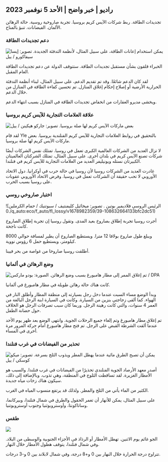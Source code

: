 ## راديو \| خبر واضح \| الأحد 5 نوفمبر 2023

تجديدات الطاقة. ربط شركات الآيس كريم بروسيا. تجربة صاروخية روسية. حالة الرهائن الألمان. الفيضانات. تنبؤ بالمناخ.

### دعم تجديدات الطاقة

![يمكن استخدام إعانات الطاقة، على سبيل المثال، لأنظمة التدفئة الجديدة. تصوير: إيسا سيفاكورو / ييل](https://images.cdn.yle.fi/image/upload/c_crop,h_3349,w_5954,x_0,y_325/ar_1.7777777777777777,c_fill,g_faces,h_675,w_1200/dpr_1.0/q_auto:eco/f_auto/fl_lossy/v1676637402/39-107442463ef747ea1acd)

الخبراء قلقون بشأن مستقبل تجديدات الطاقة. ستتوقف الدولة عن دعم تجديدات الطاقة العام المقبل.

لقد كان الدعم شائعًا. وقد تم تقديم الدعم، على سبيل المثال، لبناء أنظمة التدفئة الحرارية الأرضية أو إصلاح إحكام إغلاق المنازل. تم تحسين كفاءة الطاقة في المنازل من خلال الدعم.

ويخشى مديرو العقارات من انخفاض تجديدات الطاقة في المنازل بسبب انتهاء الدعم.

### علاقة العلامات التجارية للآيس كريم بروسيا

![بعض ماركات الآيس كريم لها صلة بروسيا. تصوير: جاركو هيكينن / ييل](https://images.cdn.yle.fi/image/upload/c_crop,h_2268,w_4031,x_0,y_0/ar_1.7777777777777777,c_fill,g_faces,h_675,w_1200/dpr_1.0/q_auto:eco/f_auto/fl_lossy/v1682321321/39-110323664462e3b6fb8b)

لقد قام Yle بالتحقيق في روابط العلامات التجارية للآيس كريم الفنلندية بروسيا. بعض ماركات الآيس كريم لها صلة بروسيا.

لا تزال العديد من الشركات العالمية الكبرى تعمل في روسيا. تمتلك نفس الشركات أيضًا شركات تصنع الآيس كريم في بلدان أخرى. على سبيل المثال، تمتلك الشركتان العالميتان الكبيرتان نستله ويونيليفر العديد من العلامات التجارية للآيس كريم في فنلندا.

غادرت العديد من الشركات روسيا لأن روسيا في حالة حرب في أوكرانيا. دول الاتحاد الأوروبي لا تحب حقيقة أن الشركات تعمل في روسيا. وفرض الاتحاد الأوروبي عقوبات على روسيا بسبب الحرب.

### اختبار صاروخي روسي

![الرئيس الروسي فلاديمير بوتين . تصوير: ميخائيل كليمنتيف / سبوتنيك / حمام الكرملين .0/q_auto:eco/f_auto/fl_lossy/v1678982359/39-108632664133bfc2dc51)

أجرت روسيا تجربة إطلاق بصاروخ بعيد المدى. وتقول روسيا إن تجربة إطلاق الصاروخ كانت ناجحة.

ويبلغ طول صاروخ بولافا 12 مترا. ويستطيع الصاروخ أن يطير لمسافة حوالي 8000 كيلومتر، ويستطيع حمل 6 رؤوس نووية.

أطلقت روسيا صاروخا من غواصة من بحر فيينا.

### وضع الرهائن في ألمانيا

![تم إغلاق الممر إلى مطار هامبورغ بسبب وضع الرهائن. الصورة: بودو ماركس / DPA](https://images.cdn.yle.fi/image/upload/c_crop,h_2703,w_4806,x_0,y_500/ar_1.777777777777777,c_fill,g_faces,h_675,w_1200/dpr_1.0/q_auto:eco/f_auto/fl_lossy/v1699181525/39-11959676547736ea1bc0)

كانت هناك حالة رهائن طويلة في مطار هامبورغ في ألمانيا.

وبدأ الوضع مساء السبت عندما دخل رجل بسيارته إلى منطقة المطار وأطلق النار في الهواء. كما ألقى زجاجتي بنزين من السيارة. وكانت في السيارة ابنة الرجل البالغة من العمر 4 سنوات، والتي كانت رهينة الرجل. وربما كان سبب تصرفات الرجل هو الخلاف حول حضانة الطفل.

تم إغلاق مطار هامبورغ وتم إلغاء جميع الرحلات الجوية. وانتهى الوضع بعد ظهر يوم الأحد عندما ألقت الشرطة القبض على الرجل. تم فتح مطار هامبورغ أمام حركة المرور مرة أخرى في المساء.

### تحذير من الفيضانات في غرب فنلندا

![يمكن أن تصبح الطرق مائية عندما يهطل المطر ويذوب الثلج بسرعة. تصوير: ميكو كوسكي / ييل](https://images.cdn.yle.fi/image/upload/c_crop,h_3078,w_5472,x_0,y_218/ar_1.7777777777777777,c_fill,g_faces,h_675,w_1200/dpr_1.0/q_auto:eco/f_auto/fl_lossy/v1697618867/39-11828126521489e76d51)

أصدر معهد الأرصاد الجوية الفنلندي تحذيرًا من الفيضانات في غرب فنلندا. والسبب هو الأمطار الغزيرة. لقد تساقطت الثلوج في المنطقة، وهي تذوب. وبالإضافة إلى ذلك، سيكون هناك زخات مياه جديدة.

الكثير من الماء يأتي من الثلج والمطر. ولذلك قد يرتفع منسوب المياه في الغرب.

على سبيل المثال، يمكن للأنهار أن تغمر الحقول والطرق في شمال فنلندا، وبيركانما، وساتاكونتا، وأوستروبوثنيا وجنوب أوستروبوتنيا.

### طقس

![](https://images.cdn.yle.fi/image/upload/c_crop,h_1080,w_1919,x_0,y_0/ar_1.7777777777777777,c_fill,g_faces,h_675,w_1200/dpr_1.0/q_auto:eco/f_auto/fl_lossy/v1699200945/39-11960206547bf95c98f5)

الجو غائم يوم الاثنين. تهطل الأمطار أو الرذاذ في الأجزاء الجنوبية والوسطى من البلاد. وفي شمال فنلندا، يتوقف هطول الأمطار خلال النهار.

تتراوح درجة الحرارة خلال النهار بين 0 و+8 درجة، وفي شمال لابلاند بين 0 و-3 درجات.